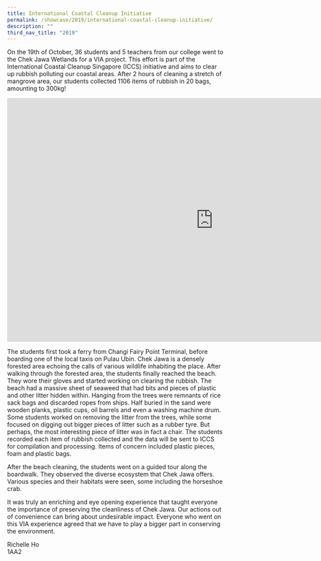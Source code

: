 ```yaml
---
title: International Coastal Cleanup Initiative
permalink: /showcase/2019/international-coastal-cleanup-initiative/
description: ""
third_nav_title: "2019"
---
```

On the 19th of October, 36 students and 5 teachers from our college went to the Chek Jawa Wetlands for a VIA project. This effort is part of the International Coastal Cleanup Singapore (ICCS) initiative and aims to clear up rubbish polluting our coastal areas. After 2 hours of cleaning a stretch of mangrove area, our students collected 1106 items of rubbish in 20 bags, amounting to 300kg!

<iframe allowfullscreen="true" height="569" width="960" frameborder="0" src="https://docs.google.com/presentation/d/e/2PACX-1vSmkF8JyvxIW4AUS8fIp-HsyomkD2S1p5NMQME62Lkjmu1Jp3YsREt14jqHEMXNxjwd9HvfCy-RVKAB/embed?start=false&amp;loop=false&amp;delayms=3000"></iframe>

The students first took a ferry from Changi Fairy Point Terminal, before boarding one of the local taxis on Pulau Ubin. Chek Jawa is a densely forested area echoing the calls of various wildlife inhabiting the place. After walking through the forested area, the students finally reached the beach. They wore their gloves and started working on clearing the rubbish. The beach had a massive sheet of seaweed that had bits and pieces of plastic and other litter hidden within. Hanging from the trees were remnants of rice sack bags and discarded ropes from ships. Half buried in the sand were wooden planks, plastic cups, oil barrels and even a washing machine drum. Some students worked on removing the litter from the trees, while some focused on digging out bigger pieces of litter such as a rubber tyre. But perhaps, the most interesting piece of litter was in fact a chair. The students recorded each item of rubbish collected and the data will be sent to ICCS for compilation and processing. Items of concern included plastic pieces, foam and plastic bags.

  

After the beach cleaning, the students went on a guided tour along the boardwalk. They observed the diverse ecosystem that Chek Jawa offers. Various species and their habitats were seen, some including the horseshoe crab.

  

It was truly an enriching and eye opening experience that taught everyone the importance of preserving the cleanliness of Chek Jawa. Our actions out of convenience can bring about undesirable impact. Everyone who went on this VIA experience agreed that we have to play a bigger part in conserving the environment.

  

Richelle Ho<br>
1AA2